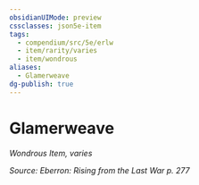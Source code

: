 ```yaml
---
obsidianUIMode: preview
cssclasses: json5e-item
tags:
  - compendium/src/5e/erlw
  - item/rarity/varies
  - item/wondrous
aliases:
  - Glamerweave
dg-publish: true
---
```

# Glamerweave
*Wondrous Item, varies*  


*Source: Eberron: Rising from the Last War p. 277*